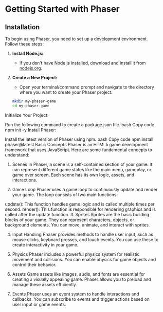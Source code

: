 # Getting Started with Phaser

## Installation

To begin using Phaser, you need to set up a development environment. Follow these steps:

1. **Install Node.js:**
   - If you don't have Node.js installed, download and install it from [nodejs.org](https://nodejs.org/).

2. **Create a New Project:**
   - Open your terminal/command prompt and navigate to the directory where you want to create your Phaser project.

   ```bash
   mkdir my-phaser-game
   cd my-phaser-game
Initialize Your Project:

Run the following command to create a package.json file.
bash
Copy code
npm init -y
Install Phaser:

Install the latest version of Phaser using npm.
bash
Copy code
npm install phaser@latest
Basic Concepts
Phaser is an HTML5 game development framework that uses JavaScript. Here are some fundamental concepts to understand:

1. Scenes
In Phaser, a scene is a self-contained section of your game. It can represent different game states like the main menu, gameplay, or game over screen. Each scene has its own logic, assets, and interactions.

2. Game Loop
Phaser uses a game loop to continuously update and render your game. The loop consists of two main functions:

update(): This function handles game logic and is called multiple times per second.
render(): This function is responsible for rendering graphics and is called after the update function.
3. Sprites
Sprites are the basic building blocks of your game. They can represent characters, objects, or background elements. You can move, animate, and interact with sprites.

4. Input Handling
Phaser provides methods to handle user input, such as mouse clicks, keyboard presses, and touch events. You can use these to create interactivity in your game.

5. Physics
Phaser includes a powerful physics system for realistic movement and collisions. You can enable physics for game objects and control their behavior.

6. Assets
Game assets like images, audio, and fonts are essential for creating a visually appealing game. Phaser allows you to preload and manage these assets efficiently.

7. Events
Phaser uses an event system to handle interactions and callbacks. You can subscribe to events and trigger actions based on user input or game events.

